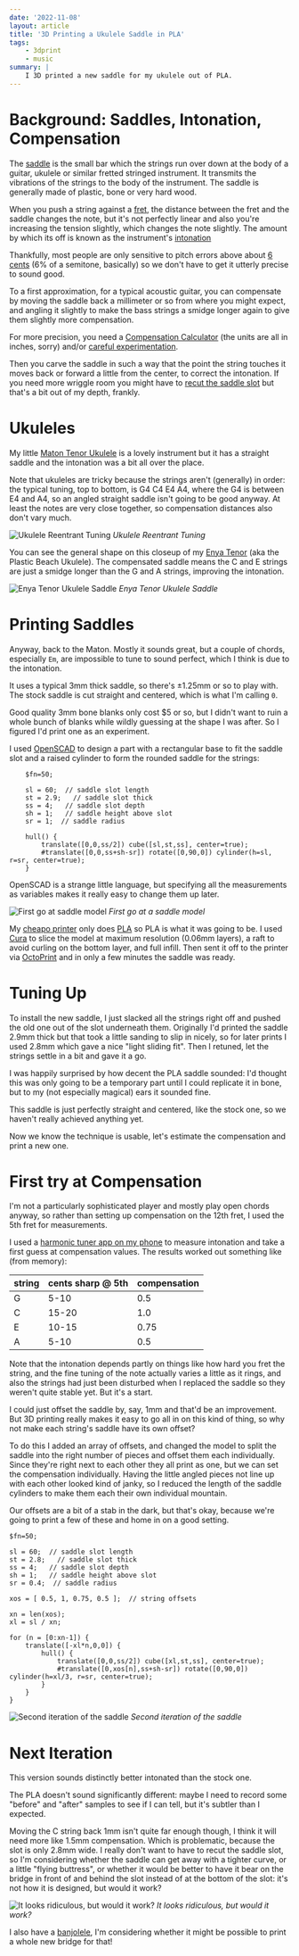 ```yaml
---
date: '2022-11-08'
layout: article
title: '3D Printing a Ukulele Saddle in PLA'
tags:
    - 3dprint
    - music
summary: |
    I 3D printed a new saddle for my ukulele out of PLA. 
---
```


# Background: Saddles, Intonation, Compensation

The [saddle](https://www.soundpure.com/a/expert-advice/guitars/parts-of-an-acoustic-guitar/)
is the small bar which the strings run over down at the body of a guitar, ukulele or similar
fretted stringed instrument. It transmits the vibrations of the strings to the body of the instrument.
The saddle is generally made of plastic, bone or very hard wood.

When you push a string against a [fret](https://en.wikipedia.org/wiki/Fret),
the distance between the fret and the saddle changes the note, but it's not perfectly
linear and also you're increasing the tension slightly, which changes the note slightly.
The amount by which its off is known as the instrument's
[intonation](https://en.wikipedia.org/wiki/Intonation_%28music%29)

Thankfully, most people are only sensitive to pitch errors above about
[6 cents](https://en.wikipedia.org/wiki/Cent_%28music%29#Human_perception)
(6% of a semitone, basically) so we don't have to get it utterly precise to sound good.

To a first approximation, for a typical acoustic guitar, you can compensate by moving
the saddle back a millimeter
or so from where you might expect, and angling it slightly to make the bass
strings a smidge longer again to give them slightly more compensation.

For more precision, you need a
[Compensation Calculator](https://www.liutaiomottola.com/formulae/compensation.htm)
(the units are all in inches, sorry) and/or
[careful experimentation](https://www.youtube.com/watch?v=ko3byzyGzWk&t=1235s).

Then you carve the saddle in such a way that the point the string touches it moves back or 
forward a little from the center, to correct the intonation.
If you need more wriggle room you might have to 
[recut the saddle slot](https://www.youtube.com/watch?v=WMjR9YLTuHY)
but that's a bit out of my depth, frankly.

# Ukuleles

My little [Maton Tenor Ukulele](https://maton.com.au/product/tenor-ukulele) is a lovely 
instrument but it has a straight saddle and the intonation was a bit all over the place.

Note that ukuleles are tricky because the strings aren't (generally) in order: the typical
tuning, top to bottom, is G4 C4 E4 A4, where the G4 is between E4 and A4, so an angled
straight saddle isn't going to be good anyway. At least the notes are very close together, 
so compensation distances also don't vary much.

![Ukulele Reentrant Tuning](img/uke_tuning.svg)
*Ukulele Reentrant Tuning*

You can see the general shape on this closeup of my
[Enya Tenor](https://www.enya-music.com/collections/enya-tenor-ukuleles)
(aka the Plastic Beach Ukulele).
The compensated saddle means the C and E strings are just a smidge longer
than the G and A strings, improving the intonation.

![Enya Tenor Ukulele Saddle](img/enya-saddle.jpg)
*Enya Tenor Ukulele Saddle*

# Printing Saddles

Anyway, back to the Maton.
Mostly it sounds great, but a couple of chords, especially `Em`,
are impossible to tune to sound perfect, which I think is due to the intonation.

It uses a typical 3mm thick saddle, so there's ±1.25mm or so to play with.
The stock saddle is cut straight and centered, which is what I'm calling `0`.

Good quality 3mm bone blanks only cost $5 or so, but I didn't
want to ruin a whole bunch of blanks while wildly guessing at the shape I was after.
So I figured I'd print one as an experiment.

I used [OpenSCAD](https://openscad.org/) to design a part with a rectangular base
to fit the saddle slot and a raised cylinder to form the rounded saddle for the strings:

```
    $fn=50;

    sl = 60;  // saddle slot length
    st = 2.9;   // saddle slot thick
    ss = 4;   // saddle slot depth
    sh = 1;   // saddle height above slot
    sr = 1;  // saddle radius

    hull() {
        translate([0,0,ss/2]) cube([sl,st,ss], center=true);
        #translate([0,0,ss+sh-sr]) rotate([0,90,0]) cylinder(h=sl, r=sr, center=true);
    }
```

OpenSCAD is a strange little language, but specifying all the measurements as 
variables makes it really easy to change them up later.

![First go at saddle model](img/saddle-zero.png)
*First go at a saddle model*

My [cheapo printer](/art/aldi-cocoon-3d-printer/) only does
[PLA](https://www.3dnatives.com/en/pla-3d-printing-guide-190820194/)
so PLA is what it was going to be.  I used
[Cura](https://ultimaker.com/software/ultimaker-cura) to slice the model
at maximum resolution (0.06mm layers), a raft to avoid curling on the bottom layer,
and full infill.
Then sent it off to the printer via [OctoPrint](https://octoprint.org) and in only a 
few minutes the saddle was ready.

# Tuning Up

To install the new saddle, I just slacked all the strings right off and pushed the
old one out of the slot underneath them.  Originally I'd printed the saddle 2.9mm
thick but that took a little sanding to slip in nicely, so for later prints I 
used 2.8mm which gave a nice "light sliding fit".  Then I retuned, let the 
strings settle in a bit and gave it a go.

I was happily surprised by how decent the PLA saddle sounded: I'd thought this
was only going to be a temporary part until I could replicate it in bone, but 
to my (not especially magical) ears it sounded fine.

This saddle is just perfectly straight and centered, like the stock one, so
we haven't really achieved anything yet.

Now we know the technique is usable, let's estimate the compensation and 
print a new one.

# First try at Compensation

I'm not a particularly sophisticated player and mostly play open chords anyway,
so rather than setting up compensation on the 12th fret, I used the 5th fret 
for measurements.

I used a 
[harmonic tuner app on my phone](https://blog.grainapps.com/category/harmonic-tuner)
to measure intonation and take a first guess at compensation values.
The results worked out something like (from memory):

string | cents sharp @ 5th | compensation
-------|-------------------|-------------
G      | 5-10              | 0.5
C      | 15-20             | 1.0
E      | 10-15             | 0.75
A      | 5-10              | 0.5

Note that the intonation depends partly on things like how hard you fret the string,
and the fine tuning of the note actually varies a little as it rings, and
also the strings had just been disturbed when I replaced the saddle so they weren't
quite stable yet.  But it's a start.

I could just offset the saddle by, say, 1mm and that'd be an improvement.
But 3D printing really makes it easy to go all in on this kind of thing, so why
not make each string's saddle have its own offset?  

To do this I added an array of offsets, and changed the model to split the saddle into
the right number of pieces and offset them each individually.
Since they're right next to each other they all print as one, but we can set the
compensation individually.
Having the little angled pieces not line up with each other looked kind of janky, so 
I reduced the length of the saddle cylinders to make them each their own individual 
mountain.

Our offsets are a bit of a stab in the dark, 
but that's okay, because we're going to print a few of these and home in on a 
good setting.

```
$fn=50;

sl = 60;  // saddle slot length
st = 2.8;   // saddle slot thick
ss = 4;   // saddle slot depth
sh = 1;   // saddle height above slot
sr = 0.4;  // saddle radius

xos = [ 0.5, 1, 0.75, 0.5 ];  // string offsets

xn = len(xos);
xl = sl / xn;

for (n = [0:xn-1]) {
    translate([-xl*n,0,0]) {
        hull() {
            translate([0,0,ss/2]) cube([xl,st,ss], center=true);
            #translate([0,xos[n],ss+sh-sr]) rotate([0,90,0]) cylinder(h=xl/3, r=sr, center=true);
        }
    }
}
```

![Second iteration of the saddle](img/saddle-one.png)
*Second iteration of the saddle*

# Next Iteration

This version sounds distinctly better intonated than the stock one.

The PLA doesn't sound significantly different: maybe I need to record some 
"before" and "after" samples to see if I can tell, but it's subtler than I expected.

Moving the C string back 1mm isn't quite far enough though, I think it 
will need more like 1.5mm compensation.  Which is problematic, because the slot
is only 2.8mm wide.  I really don't want to have to recut the saddle slot, so I'm
considering whether the saddle can get away with a tighter curve,
or a little "flying buttress", or whether it would
be better to have it bear on the bridge in front of and behind the slot instead of at
the bottom of the slot: it's not how it is designed, but would it work?

![It looks ridiculous, but would it work?](img/saddle-two.png)
*It looks ridiculous, but would it work?*

I also have a [banjolele](https://en.wikipedia.org/wiki/Banjo_ukulele),
I'm considering whether it might be possible to print a whole new bridge for that!
